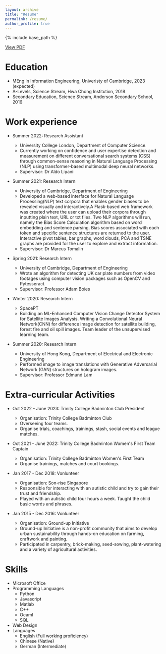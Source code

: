 ```yaml
---
layout: archive
title: "Resume"
permalink: /resume/
author_profile: true
---
```


{% include base_path %}

<a href="http://YoujingYu99.github.io/files/CV_Youjing_YU.pdf" target="_blank">View PDF</a>

Education
======
* MEng in Information Engineering, Univeristy of Cambridge, 2023 (expected)
* A-Levels, Science Stream, Hwa Chong Institution, 2018
* Secondary Education, Science Stream, Anderson Secondary School, 2016

Work experience
======
* Summer 2022: Research Assistant
  * University College London, Department of Computer Science.
  * Currently working on confidence and user expertise detection and measurement on different conversational search systems (CSS) through common-sense reasoning in Natural Language Processing (NLP) using transformer-based multimodal deep neural networks.
  * Supervisor: Dr Aldo Lipani

* Summer 2021: Research Intern
  * University of Cambridge, Department of Engineering
  * Developed a web-based interface for Natural Language Processing(NLP) text corpora that enables gender biases to be revealed visually and interactively.A Flask-based web framework was created where the user can upload their corpora through inputting plain text, URL or txt files. Two NLP algorithms will run, namely the Bias Score Calculation algorithm based on word embedding and sentence parsing. Bias scores associated with each token and specific sentence structures are returned to the user. Interactive pivot tables, bar graphs, word clouds, PCA and TSNE graphs are provided for the user to explore and extract information.
  * Supervisor: Dr Marcus Tomalin

* Spring 2021: Research Intern
  * University of Cambridge, Department of Engineering
  * Wrote an algorithm for detecting UK car plate numbers from video footages using computer vision packages such as OpenCV and Pytesseract.
  * Supervisor: Professor Adam Boies
  
* Winter 2020: Research Intern
  * SpacePT
  *	Building an ML-Enhanced Computer Vision Change Detector System for Satellite Images Analysis. Writing a Convolutional Neural Network(CNN) for difference image detection for satellite building, forest fire and oil spill images. Team leader of the unsupervised learning team.

  
* Summer 2020: Research Intern
  * University of Hong Kong, Department of Electrical and Electronic Engineering
  * Performed image to image translations with Generative Adversarial Network (GAN) structures on hologram images.
  * Supervisor: Professor Edmund Lam

Extra-curricular Activities 
======
* Oct 2022 - June 2023: Trinity College Badminton Club President
  *  Organisation: Trinity College Badminton Club
  *  Overseeing four teams.
  *  Organise trials, coachings, trainings, stash, social events and league matches.

* Oct 2021 - June 2022: Trinity College Badminton Women's First Team Captain
  *  Organisation: Trinity College Badminton Women's First Team
  *  Organise trainings, matches and court bookings.

* Jan 2017 - Dec 2018: Vonlunteer
  *  Organisation: Son-rise Singapore
  *  Responsible for interacting with an autistic child and try to gain their trust and friendship.
  *  Played with an autistic child four hours a week. Taught the child basic words and phrases.

* Jan 2015 - Dec 2016: Vonlunteer
  *  Organisation: Ground-up Initiative
  *  Ground-up Initiative is a non-profit community that aims to develop urban sustainability through hands-on education on farming, craftwork and painting. 
  *  Participated in carpentry, brick-making, seed-sowing, plant-watering and a variety of agricultural activities.



Skills
======
* Microsoft Office
* Programming Languages
  * Python
  * Javascript
  * Matlab
  * C++
  * Ocaml
  * SQL
* Web Design
* Languages
  *  English (Full working proficiency)
  *  Chinese (Native)
  *  German (Intermediate)
